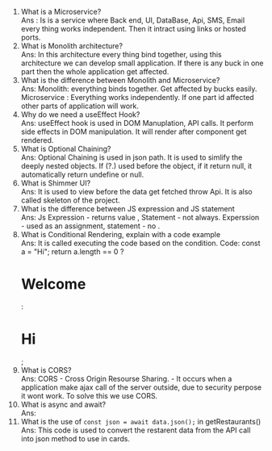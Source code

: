 1. What is a Microservice?<br/>
Ans : Is is a service where Back end, UI, DataBase, Api, SMS, Email every thing works independent. Then it intract using links or hosted ports.<br/>
2. What is Monolith architecture?<br/>
Ans: In this architecture every thing bind together, using this architecture we can develop small application. If there is any buck in one part then the whole application get affected.<br/>
3. What is the difference between Monolith and Microservice?<br/>
Ans: Monolith: everything binds together. Get affected by bucks easily.<br/>
Microservice : Everything works independently. If one part id affected other parts of application will work.<br/>
4. Why do we need a useEffect Hook?<br/>
Ans: useEffect hook is used in DOM Manuplation, API calls. It perform side effects in DOM manipulation. It will render after component get rendered.<br/>
5. What is Optional Chaining?<br/>
Ans: Optional Chaining is used in json path. It is used to simlify the deeply nested objects. If (?.) used before the object, if it return null, it automatically return undefine or null.<br/>
6. What is Shimmer UI?<br/>
Ans: It is used to view before the data get fetched throw Api. It is also called skeleton of the project. <br/>
7. What is the difference between JS expression and JS statement<br/>
Ans: Js Expression  - returns value , Statement - not always. Experssion - used as an assignment, statement - no .<br/>
8. What is Conditional Rendering, explain with a code example<br/>
Ans: It is called executing the code based on the condition.
Code:
const a = "Hi";
return a.length == 0 ? <h1> Welcome </h1> : <h1> Hi </h1>; <br/>
9. What is CORS?<br/>
Ans: CORS - Cross Origin Resourse Sharing. - It occurs when a application make ajax call of the server outside, due to security perpose it wont work. To solve this we use CORS.<br/>
10. What is async and await? <br/>
Ans: <br/>
11. What is the use of `const json = await data.json();` in getRestaurants() <br/>
Ans: This code is used to convert the restarent data from the API call into json method to use in cards.<br/>
